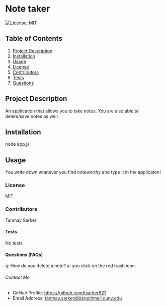   # Note taker
  [![License: MIT](https://img.shields.io/badge/License-MIT-yellow.svg)](https://opensource.org/licenses/MIT)
  
  ## Table of Contents
  1. [Project Description](#description)
  2. [Installation](#install)
  3. [Usage](#usage)
  4. [License](#license)
  5. [Contributors](#contributors)
  6. [Tests](#tests)
  7. [Questions](#questions)
  
  ## Project Description
  An application that allows you to take notes. You are also able to delete/save notes as well.
  
  ## Installation
  node app.js
  
  ## Usage
  You write down whatever you find noteworthy and type it in the applicaton!
  
  ### License
  MIT
  
  ### Contributors
  Tanmay Sarker
  
  #### Tests
  No tests
  
  #### Questions (FAQs)
  q: How do you delete a note? a: you click on the red trash icon
  ###### Contact Me
  * GitHub Profile: https://github.com/tsarker921
  * Email Address: tanmay.sarker@baruchmail.cuny.edu
